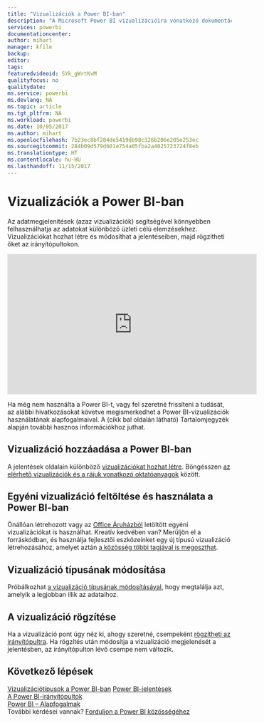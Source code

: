 ```yaml
---
title: "Vizualizációk a Power BI-ban"
description: "A Microsoft Power BI vizualizációira vonatkozó dokumentáció."
services: powerbi
documentationcenter: 
author: mihart
manager: kfile
backup: 
editor: 
tags: 
featuredvideoid: SYk_gWrtKvM
qualityfocus: no
qualitydate: 
ms.service: powerbi
ms.devlang: NA
ms.topic: article
ms.tgt_pltfrm: NA
ms.workload: powerbi
ms.date: 10/05/2017
ms.author: mihart
ms.openlocfilehash: 7b23ec8bf284de5419db98c326b206e205e253ec
ms.sourcegitcommit: 284b09d579d601e754a05fba2a4025723724f8eb
ms.translationtype: HT
ms.contentlocale: hu-HU
ms.lasthandoff: 11/15/2017
---
```

# <a name="visualizations-in-power-bi"></a>Vizualizációk a Power BI-ban
Az adatmegjelenítések (azaz vizualizációk) segítségével könnyebben felhasználhatja az adatokat különböző üzleti célú elemzésekhez. Vizualizációkat hozhat létre és módosíthat a jelentéseiben, majd rögzítheti őket az irányítópultokon.   

<iframe width="560" height="315" src="https://www.youtube.com/embed/SYk_gWrtKvM?list=PL1N57mwBHtN0JFoKSR0n-tBkUJHeMP2cP" frameborder="0" allowfullscreen></iframe>


  Ha még nem használta a Power BI-t, vagy fel szeretné frissíteni a tudását, az alábbi hivatkozásokat követve megismerkedhet a Power BI-vizualizációk használatának alapfogalmaival.  A (cikk bal oldalán látható) Tartalomjegyzék alapján további hasznos információkhoz juthat.

## <a name="add-a-visualization-in-power-bi"></a>Vizualizáció hozzáadása a Power BI-ban
A jelentések oldalain különböző [vizualizációkat hozhat létre](power-bi-report-add-visualizations-i.md). Böngésszen [az elérhető vizualizációk és a rájuk vonatkozó oktatóanyagok](power-bi-visualization-types-for-reports-and-q-and-a.md) között. 

## <a name="upload-a-custom-visualization-and-use-it-in-power-bi"></a>Egyéni vizualizáció feltöltése és használata a Power BI-ban
Önállóan létrehozott vagy az [Office Áruházból](https://appsource.microsoft.com/marketplace/apps?product=power-bi-visuals) letöltött egyéni vizualizációkat is használhat. Kreatív kedvében van? Merüljön el a forráskódban, és használja fejlesztői eszközeinket egy új típusú vizualizáció létrehozásához, amelyet aztán [a közösség többi tagjával is megoszthat](http://visuals.powerbi.com).

## <a name="change-the-visualization-type"></a>Vizualizáció típusának módosítása
Próbálkozhat [a vizualizáció típusának módosításával](power-bi-report-change-visualization-type.md), hogy megtalálja azt, amelyik a legjobban illik az adataihoz.

## <a name="pin-the-visualization"></a>A vizualizáció rögzítése
Ha a vizualizáció pont úgy néz ki, ahogy szeretné, csempeként [rögzítheti az irányítópultra](service-dashboard-pin-tile-from-report.md). Ha rögzítés után módosítja a vizualizáció megjelenését a jelentésben, az irányítópulton lévő csempe nem változik.

## <a name="next-steps"></a>Következő lépések
[Vizualizációtípusok a Power BI-ban](power-bi-visualization-types-for-reports-and-q-and-a.md)
[Power BI-jelentések](service-reports.md)  
[A Power BI-irányítópultok](service-dashboards.md)  
[Power BI – Alapfogalmak](service-basic-concepts.md)  
További kérdései vannak? [Forduljon a Power BI közösségéhez](http://community.powerbi.com/)

